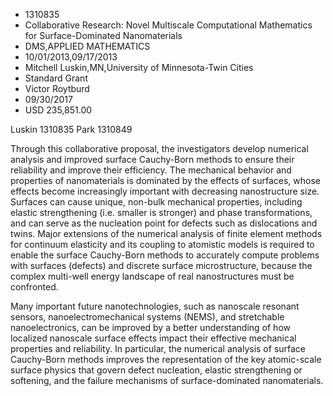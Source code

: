 
* 1310835
* Collaborative Research: Novel Multiscale Computational Mathematics for Surface-Dominated Nanomaterials
* DMS,APPLIED MATHEMATICS
* 10/01/2013,09/17/2013
* Mitchell Luskin,MN,University of Minnesota-Twin Cities
* Standard Grant
* Victor Roytburd
* 09/30/2017
* USD 235,851.00

Luskin 1310835 Park 1310849

Through this collaborative proposal, the investigators develop numerical
analysis and improved surface Cauchy-Born methods to ensure their reliability
and improve their efficiency. The mechanical behavior and properties of
nanomaterials is dominated by the effects of surfaces, whose effects become
increasingly important with decreasing nanostructure size. Surfaces can cause
unique, non-bulk mechanical properties, including elastic strengthening (i.e.
smaller is stronger) and phase transformations, and can serve as the nucleation
point for defects such as dislocations and twins. Major extensions of the
numerical analysis of finite element methods for continuum elasticity and its
coupling to atomistic models is required to enable the surface Cauchy-Born
methods to accurately compute problems with surfaces (defects) and discrete
surface microstructure, because the complex multi-well energy landscape of real
nanostructures must be confronted.

Many important future nanotechnologies, such as nanoscale resonant sensors,
nanoelectromechanical systems (NEMS), and stretchable nanoelectronics, can be
improved by a better understanding of how localized nanoscale surface effects
impact their effective mechanical properties and reliability. In particular, the
numerical analysis of surface Cauchy-Born methods improves the representation of
the key atomic-scale surface physics that govern defect nucleation, elastic
strengthening or softening, and the failure mechanisms of surface-dominated
nanomaterials.
